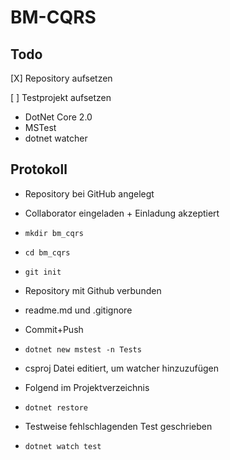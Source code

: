 # BM-CQRS

## Todo

[X] Repository aufsetzen

[ ] Testprojekt aufsetzen

* DotNet Core 2.0
* MSTest
* dotnet watcher

## Protokoll

* Repository bei GitHub angelegt
* Collaborator eingeladen + Einladung akzeptiert

* `mkdir bm_cqrs`
* `cd bm_cqrs`
* `git init`
* Repository mit Github verbunden
* readme.md und .gitignore
* Commit+Push
* `dotnet new mstest -n Tests`
* csproj Datei editiert, um watcher hinzuzufügen
* Folgend im Projektverzeichnis
* `dotnet restore`
* Testweise fehlschlagenden Test geschrieben
* `dotnet watch test`